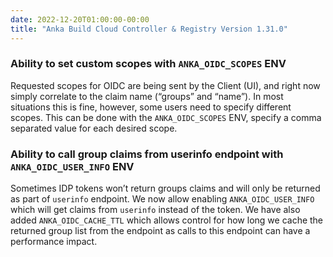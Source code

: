 ```yaml
---
date: 2022-12-20T01:00:00-00:00
title: "Anka Build Cloud Controller & Registry Version 1.31.0"
---
```


### Ability to set custom scopes with `ANKA_OIDC_SCOPES` ENV

Requested scopes for OIDC are being sent by the Client (UI), and right now simply correlate to the claim name (“groups” and “name”). In most situations this is fine, however, some users need to specify different scopes. This can be done with the `ANKA_OIDC_SCOPES` ENV, specify a comma separated value for each desired scope.

### Ability to call group claims from userinfo endpoint with `ANKA_OIDC_USER_INFO` ENV

Sometimes IDP tokens won’t return groups claims and will only be returned as part of `userinfo` endpoint. We now allow enabling `ANKA_OIDC_USER_INFO` which will get claims from `userinfo` instead of the token. We have also added `ANKA_OIDC_CACHE_TTL` which allows control for how long we cache the returned group list from the endpoint as calls to this endpoint can have a performance impact.
